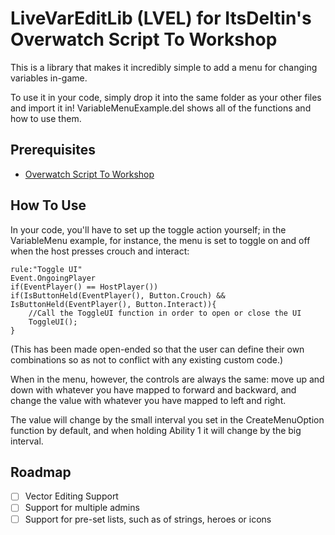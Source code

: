 # LiveVarEditLib (LVEL) for ItsDeltin's Overwatch Script To Workshop
This is a library that makes it incredibly simple to add a menu for changing variables in-game.

To use it in your code, simply drop it into the same folder as your other files and import it in! VariableMenuExample.del shows all of the functions and how to use them.

## Prerequisites
- [Overwatch Script To Workshop](https://github.com/ItsDeltin/Overwatch-Script-To-Workshop)

## How To Use
In your code, you'll have to set up the toggle action yourself; in the VariableMenu example, for instance, the menu is set to toggle on and off when the host presses crouch and interact:

```//Create a rule to define when the UI will turn on and off.
rule:"Toggle UI"
Event.OngoingPlayer
if(EventPlayer() == HostPlayer())
if(IsButtonHeld(EventPlayer(), Button.Crouch) && IsButtonHeld(EventPlayer(), Button.Interact)){
    //Call the ToggleUI function in order to open or close the UI
    ToggleUI();
}
```


(This has been made open-ended so that the user can define their own combinations so as not to conflict with any existing custom code.)

When in the menu, however, the controls are always the same: move up and down with whatever you have mapped to forward and backward, and change the value with whatever you have mapped to left and right.

The value will change by the small interval you set in the CreateMenuOption function by default, and when holding Ability 1 it will change by the big interval.


## Roadmap
- [ ] Vector Editing Support
- [ ] Support for multiple admins
- [ ] Support for pre-set lists, such as of strings, heroes or icons

